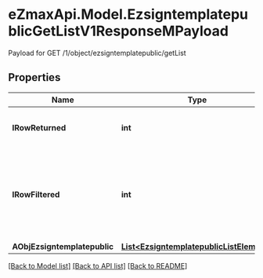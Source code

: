 # eZmaxApi.Model.EzsigntemplatepublicGetListV1ResponseMPayload
Payload for GET /1/object/ezsigntemplatepublic/getList

## Properties

Name | Type | Description | Notes
------------ | ------------- | ------------- | -------------
**IRowReturned** | **int** | The number of rows returned | 
**IRowFiltered** | **int** | The number of rows matching your filters (if any) or the total number of rows | 
**AObjEzsigntemplatepublic** | [**List&lt;EzsigntemplatepublicListElement&gt;**](EzsigntemplatepublicListElement.md) |  | 

[[Back to Model list]](../README.md#documentation-for-models) [[Back to API list]](../README.md#documentation-for-api-endpoints) [[Back to README]](../README.md)

